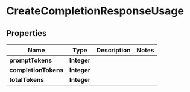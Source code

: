 # CreateCompletionResponseUsage

## Properties
Name | Type | Description | Notes
------------ | ------------- | ------------- | -------------
**promptTokens** | **Integer** |  | 
**completionTokens** | **Integer** |  | 
**totalTokens** | **Integer** |  | 
